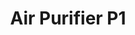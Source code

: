 ---
date_added: 2023-08-20
vendor: Smartmi
title: Air Purifier P1
category: aircomfort
zigbeemodel: ['ZMKQJHQP12']
compatible: [wifi]
mlink: https://eu.smartmiglobal.com/pages/smartmi-air-purifier-p1
---